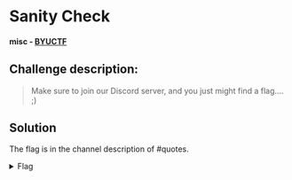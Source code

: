 # Sanity Check
#### misc - [BYUCTF](../main.md)

## Challenge description:
> Make sure to join our Discord server, and you just might find a flag.... ;)

## Solution
The flag is in the channel description of #quotes.

<details> 
    <summary>Flag</summary>
byuctf{l3t_th3_g4m3s_b3g1n!}</details
